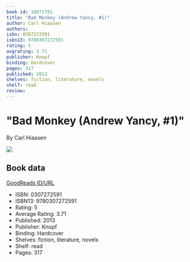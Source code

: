 ```yaml
---
book id: 16071701
title: "Bad Monkey (Andrew Yancy, #1)"
author: Carl Hiaasen
authors: 
isbn: 0307272591
isbn13: 9780307272591
rating: 5
avgrating: 3.71
publisher: Knopf
binding: Hardcover
pages: 317
published: 2013
shelves: fiction, literature, novels
shelf: read
review: 
---
```


# "Bad Monkey (Andrew Yancy, #1)"

By Carl Hiaasen

![](https://i.gr-assets.com/images/S/compressed.photo.goodreads.com/books/1359148688l/16071701.jpg)

## Book data

[GoodReads ID/URL](https://www.goodreads.com/book/show/16071701)

- ISBN: 0307272591
- ISBN13: 9780307272591
- Rating: 5
- Average Rating: 3.71
- Published: 2013
- Publisher: Knopf
- Binding: Hardcover
- Shelves: fiction, literature, novels
- Shelf: read
- Pages: 317

